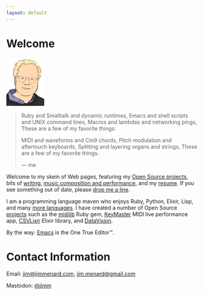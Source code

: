 ```yaml
---
layout: default
---
```


# Welcome

<img
  src="images/jim_128.png"
  class="texthead"
  alt="Portrait by Nitrozac of Geek Culture/The Joy of Tech"
  title="Me, as rendered by Nitrozac of Geek Culture/The Joy of Tech"
/>

> Ruby and Smalltalk and dynamic runtimes,
> Emacs and shell scripts and UNIX command lines,
> Macros and lambdas and networking pings,
> These are a few of my favorite things.
>
> MIDI and waveforms and Cm9 chords,
> Pitch modulation and aftertouch keyboards,
> Splitting and layering organs and strings,
> These are a few of my favorite things.
>
> &mdash; me


Welcome to my skein of Web pages, featuring my
[Open Source projects](/projects/), bits of [writing](/writing),
[music composition and performance](music.html), and my
[resume](Jim_Menard_resume.html). If you see something out of date, please
[drop me a line](mailto:jim@jimmenard.com).

I am a programming language maven who enjoys Ruby, Python, Elixir,
Lisp, and many [more languages](/Jim_Menard_resume.html#technical-skills). I have created a
number of Open Source [projects](/projects/) such as the
[midilib](https://github.com/jimm/midilib) Ruby gem,
[KeyMaster](https://github.com/jimm/keymaster) MIDI live performance app,
[CSVLixir](https://github.com/jimm/csvlixir) Elixir library, and
[DataVision](https://github.com/jimm/datavision).

By the way: [Emacs](/emacs_tips.html) is the One True Editor&trade;.

# Contact Information

Email:
[jim@jimmenard.com](mailto:jim@jimmenard.com),
[jim.menard@gmail.com](mailto:jim.menard@gmail.com)

Mastodon:
<a rel="me" href="https://sunny.garden/@jimm">@jimm</a>
